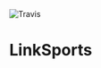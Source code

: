 <img src="https://camo.githubusercontent.com/b02f7a5e7ec464b7bde6e89523d9d8577a7f64dd/68747470733a2f2f7472617669732d63692e6f72672f75716261722d70726f6a6563742f776f6c6c6f6b2e7376673f6272616e63683d6d6173746572" alt="Travis" data-canonical-src="https://travis-ci.org/uqbar-project/wollok.svg?branch=master" style="max-width:100%;">

# LinkSports